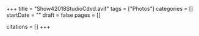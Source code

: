 +++
title = "Show42018StudioCdvd.avif"
tags = ["Photos"]
categories = []
startDate = ""
draft = false
pages = []

citations = []
+++
